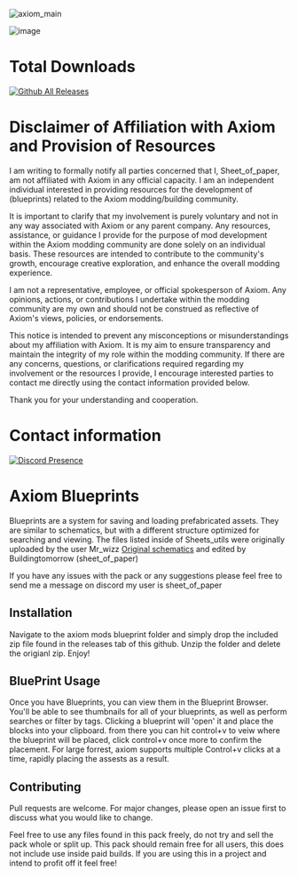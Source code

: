 
![axiom_main](https://github.com/Rytale/Axiom-blueprints/assets/81533864/7dfe6970-d60a-40fb-8417-ff7f76fe0933)


![image](https://github.com/Rytale/Axiom-blueprints/assets/81533864/92474a35-efe6-45aa-921a-9dd8fe431949)

# Total Downloads
[![Github All Releases](https://img.shields.io/github/downloads/Rytale/Axiom-blueprints/total.svg)]()


# Disclaimer of Affiliation with Axiom and Provision of Resources

I am writing to formally notify all parties concerned that I, Sheet_of_paper, am not affiliated with Axiom in any official capacity. I am an independent individual interested in providing resources for the development of (blueprints) related to the Axiom modding/building community.

It is important to clarify that my involvement is purely voluntary and not in any way associated with Axiom or any parent company. Any resources, assistance, or guidance I provide for the purpose of mod development within the Axiom modding community are done solely on an individual basis. These resources are intended to contribute to the community's growth, encourage creative exploration, and enhance the overall modding experience.

I am not a representative, employee, or official spokesperson of Axiom. Any opinions, actions, or contributions I undertake within the modding community are my own and should not be construed as reflective of Axiom's views, policies, or endorsements.

This notice is intended to prevent any misconceptions or misunderstandings about my affiliation with Axiom. It is my aim to ensure transparency and maintain the integrity of my role within the modding community. If there are any concerns, questions, or clarifications required regarding my involvement or the resources I provide, I encourage interested parties to contact me directly using the contact information provided below.

Thank you for your understanding and cooperation.

# Contact information




[![Discord Presence](https://lanyard.cnrad.dev/api/706984059183693854)](https://discord.com/users/706984059183693854)

# Axiom Blueprints
Blueprints are a system for saving and loading prefabricated assets. They are similar to schematics, but with a different structure optimized for searching and viewing.
The files listed inside of Sheets_utils were originally uploaded by the user Mr_wizz [Original schematics](https://www.planetminecraft.com/project/tree-pack-repository-bundle---build-your-own-trees-optimized-map/) and edited by Buildingtomorrow (sheet_of_paper)

If you have any issues with the pack or any suggestions please feel free to send me a message on discord my user is sheet_of_paper

## Installation

Navigate to the axiom mods blueprint folder and simply drop the included zip file found in the releases tab of this github. 
Unzip the folder and delete the origianl zip.
Enjoy!


## BluePrint Usage
Once you have Blueprints, you can view them in the Blueprint Browser. You'll be able to see thumbnails for all of your blueprints, as well as perform searches or filter by tags. Clicking a blueprint will 'open' it and place the blocks into your clipboard. from there you can hit control+v to veiw where the blueprint will be placed, click control+v once more to confirm the placement. For large forrest, axiom supports multiple Control+v clicks at a time, rapidly placing the assests as a result.

## Contributing

Pull requests are welcome. For major changes, please open an issue first
to discuss what you would like to change.


Feel free to use any files found in this pack freely, do not try and sell the pack whole or split up. This pack should remain free for all users, this does not include use inside paid builds. If you are using this in a project and intend to profit off it feel free! 
